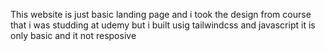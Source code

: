This website is just basic landing page and i took the design from course that i was studding at udemy but i built usig tailwindcss and javascript it is only basic and it not resposive 

